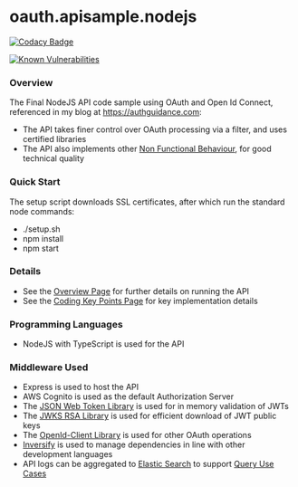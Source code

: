 # oauth.apisample.nodejs

[![Codacy Badge](https://app.codacy.com/project/badge/Grade/4e685ae1d0ae4d3091e0dccd5b3cd011)](https://www.codacy.com/gh/gary-archer/oauth.apisample.nodejs/dashboard?utm_source=github.com&amp;utm_medium=referral&amp;utm_content=gary-archer/oauth.apisample.nodejs&amp;utm_campaign=Badge_Grade) 

[![Known Vulnerabilities](https://snyk.io/test/github/gary-archer/oauth.apisample.nodejs/badge.svg?targetFile=package.json)](https://snyk.io/test/github/gary-archer/oauth.apisample.nodejs?targetFile=package.json)

### Overview

The Final NodeJS API code sample using OAuth and Open Id Connect, referenced in my blog at https://authguidance.com:

- The API takes finer control over OAuth processing via a filter, and uses certified libraries
- The API also implements other [Non Functional Behaviour](https://authguidance.com/2017/10/08/corporate-code-sample-core-behavior/), for good technical quality

### Quick Start

The setup script downloads SSL certificates, after which run the standard node commands:

- ./setup.sh
- npm install
- npm start

### Details

* See the [Overview Page](https://authguidance.com/2017/10/27/api-architecture-node) for further details on running the API
* See the [Coding Key Points Page](https://authguidance.com/2017/10/27/final-nodeapi-coding-key-points/) for key implementation details

### Programming Languages

* NodeJS with TypeScript is used for the API

### Middleware Used

* Express is used to host the API
* AWS Cognito is used as the default Authorization Server
* The [JSON Web Token Library](https://github.com/auth0/node-jsonwebtoken) is used for in memory validation of JWTs
* The [JWKS RSA Library](https://github.com/auth0/node-jwks-rsa) is used for efficient download of JWT public keys
* The [OpenId-Client Library](https://github.com/panva/node-openid-client) is used for other OAuth operations
* [Inversify](http://inversify.io) is used to manage dependencies in line with other development languages
* API logs can be aggregated to [Elastic Search](https://authguidance.com/2019/07/19/log-aggregation-setup/) to support [Query Use Cases](https://authguidance.com/2019/08/02/intelligent-api-platform-analysis/)
